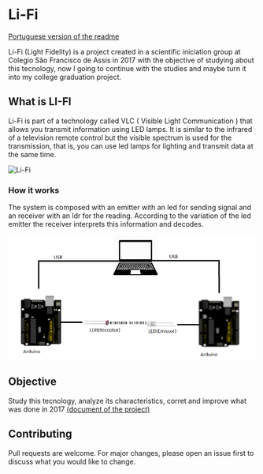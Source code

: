 # Li-Fi

[Portuguese version of the readme](README-PT.md)

Li-Fi (Light Fidelity) is a project created in a scientific iniciation group at Colegio São Francisco de Assis in 2017 with the objective of studying about this tecnology, now I going to continue with the studies and maybe turn it into my college graduation project.

## What is LI-FI

Li-Fi is part of a technology called VLC ( Visible Light Communication ) that allows you transmit information using LED lamps. It is similar to the infrared of a television remote control but the visible spectrum is used for the transmission, that is, you can use led lamps for lighting and transmit data at the same time.

![Li-Fi](https://d2mpqlmtgl1znu.cloudfront.net/AcuCustom/Sitename/DAM/012/news-energy-mar18-lifi_rm.jpg)

### How it works

The system is composed with an emitter with an led for sending signal and an receiver with an ldr for the reading. According to the variation of the led emitter the receiver interprets this information and decodes.

![SystemSchema](images/SystemSchema.png)

## Objective

Study this tecnology, analyze its characteristics, corret and improve what was done in 2017 [(document of the project)](https://github.com/HugoOliveiraSoares/Li-Fi/blob/master/TCC/Li-Fi(2017).pdf)

## Contributing
Pull requests are welcome. For major changes, please open an issue first to discuss what you would like to change.
